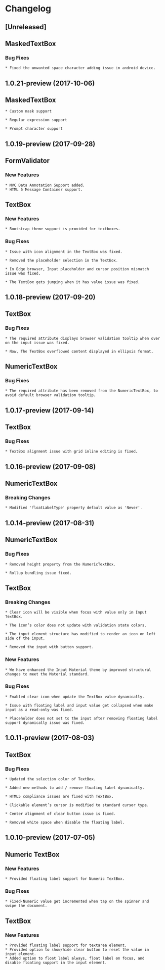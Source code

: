 # Changelog

## [Unreleased]

## MaskedTextBox

### Bug Fixes

    * Fixed the unwanted space character adding issue in android device.

## 1.0.21-preview (2017-10-06)

## MaskedTextBox

    * Custom mask support

    * Regular expression support

    * Prompt character support

## 1.0.19-preview (2017-09-28)

## FormValidator

### New Features

    * MVC Data Annotation Support added.
    * HTML 5 Message Container support.

## TextBox

### New Features

    * Bootstrap theme support is provided for textboxes.

### Bug Fixes

    * Issue with icon alignment in the TextBox was fixed.

    * Removed the placeholder selection in the TextBox.

    * In Edge browser, Input placeholder and cursor position mismatch issue was fixed.

    * The TextBox gets jumping when it has value issue was fixed.

## 1.0.18-preview (2017-09-20)

## TextBox

### Bug Fixes

    * The required attribute displays browser validation tooltip when over on the input issue was fixed.

    * Now, The TextBox overflowed content displayed in ellipsis format.

## NumericTextBox

### Bug Fixes

    * The required attribute has been removed from the NumericTextBox, to avoid default browser validation tooltip.

## 1.0.17-preview (2017-09-14)

## TextBox

### Bug Fixes

    * TextBox alignment issue with grid inline editing is fixed.

## 1.0.16-preview (2017-09-08)

## NumericTextBox

### Breaking Changes

    * Modified 'floatLabelType' property default value as 'Never'.

## 1.0.14-preview (2017-08-31)

## NumericTextBox

### Bug Fixes

    * Removed height property from the NumericTextBox.

    * Rollup bundling issue fixed.

## TextBox

### Breaking Changes

    * Clear icon will be visible when focus with value only in Input TextBox.

    * The icon’s color does not update with validation state colors.

    * The input element structure has modified to render an icon on left side of the input.

    * Removed the input with button support.

### New Features

    * We have enhanced the Input Material theme by improved structural changes to meet the Material standard.

### Bug Fixes

    * Enabled clear icon when update the TextBox value dynamically.

    * Issue with floating label and input value get collapsed when make input as a read-only was fixed.

    * Placeholder does not set to the input after removing floating label support dynamically issue was fixed.

## 1.0.11-preview (2017-08-03)

## TextBox

### Bug Fixes

    * Updated the selection color of TextBox.

    * Added new methods to add / remove floating label dynamically.

    * HTML5 compliance issues are fixed with TextBox.

    * Clickable element’s cursor is modified to standard cursor type.

    * Center alignment of clear button issue is fixed.

    * Removed white space when disable the floating label.

## 1.0.10-preview (2017-07-05)

## Numeric TextBox

### New Features

    * Provided floating label support for Numeric TextBox.

### Bug Fixes

    * Fixed-Numeric value get incremented when tap on the spinner and swipe the document.

## TextBox

### New Features

    * Provided floating label support for textarea element.
    * Provided option to show/hide clear button to reset the value in input element.
    * Added option to float label always, float label on focus, and disable floating support in the input element.
